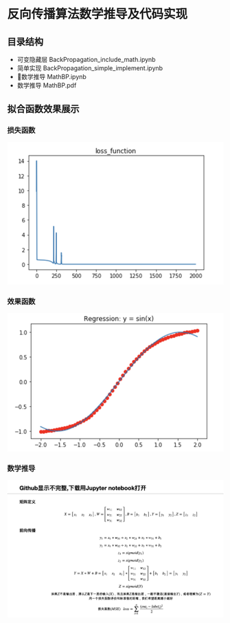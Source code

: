 # 反向传播算法数学推导及代码实现

## 目录结构

+ 可变隐藏层 BackPropagation_include_math.ipynb
+ 简单实现 BackPropagation_simple_implement.ipynb
+ 数学推导 MathBP.ipynb
+ 数学推导 MathBP.pdf

## 拟合函数效果展示

### 损失函数

![sin_loss](source/sin_loss.png)

### 效果函数

![sin_regression](source/sin_regression.png)

### 数学推导

![math](source/math.png)